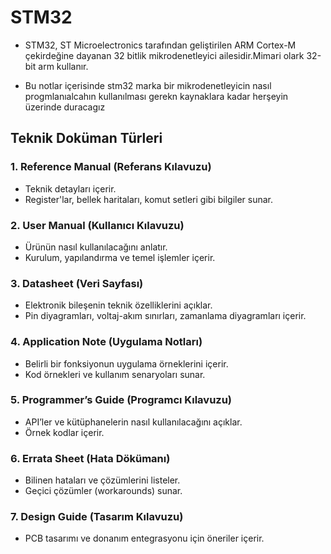 # STM32

- STM32, ST Microelectronics tarafından geliştirilen ARM Cortex-M çekirdeğine dayanan 32 bitlik mikrodenetleyici ailesidir.Mimari olark 32-bit arm kullanır.

- Bu notlar içerisinde stm32 marka bir mikrodenetleyicin nasıl progmlanıalcahın kullanılması gerekn kaynaklara kadar herşeyin üzerinde duracagız


## Teknik Doküman Türleri

### 1. Reference Manual (Referans Kılavuzu)
  - Teknik detayları içerir.
  - Register'lar, bellek haritaları, komut setleri gibi bilgiler sunar.

### 2. User Manual (Kullanıcı Kılavuzu)
  - Ürünün nasıl kullanılacağını anlatır.
  - Kurulum, yapılandırma ve temel işlemler içerir.

### 3. Datasheet (Veri Sayfası)
  - Elektronik bileşenin teknik özelliklerini açıklar.
  - Pin diyagramları, voltaj-akım sınırları, zamanlama diyagramları içerir.

### 4. Application Note (Uygulama Notları)
  - Belirli bir fonksiyonun uygulama örneklerini içerir.
  - Kod örnekleri ve kullanım senaryoları sunar.

### 5. Programmer’s Guide (Programcı Kılavuzu)
  - API’ler ve kütüphanelerin nasıl kullanılacağını açıklar.
  - Örnek kodlar içerir.

### 6. Errata Sheet (Hata Dökümanı)
  - Bilinen hataları ve çözümlerini listeler.
  - Geçici çözümler (workarounds) sunar.

### 7. Design Guide (Tasarım Kılavuzu)
  - PCB tasarımı ve donanım entegrasyonu için öneriler içerir.